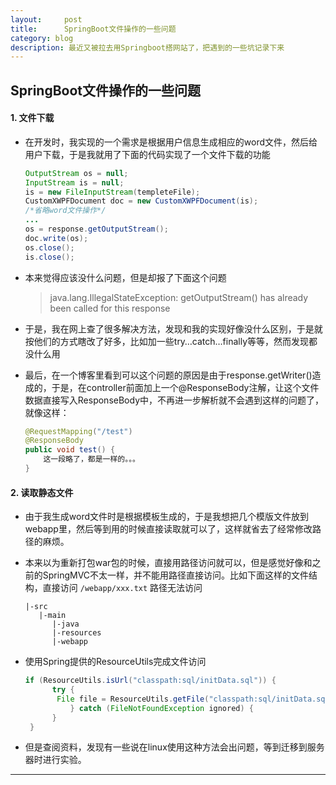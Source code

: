 ```yaml
---
layout:     post
title:      SpringBoot文件操作的一些问题
category: blog
description: 最近又被拉去用Springboot搭网站了，把遇到的一些坑记录下来
---
```


## SpringBoot文件操作的一些问题

#### 1. 文件下载

* 在开发时，我实现的一个需求是根据用户信息生成相应的word文件，然后给用户下载，于是我就用了下面的代码实现了一个文件下载的功能

  ```java
  OutputStream os = null;
  InputStream is = null;
  is = new FileInputStream(templeteFile);
  CustomXWPFDocument doc = new CustomXWPFDocument(is);
  /*省略word文件操作*/
  ...
  os = response.getOutputStream();
  doc.write(os);
  os.close();
  is.close();
  ```

* 本来觉得应该没什么问题，但是却报了下面这个问题

  >  java.lang.IllegalStateException: getOutputStream() has already been called for this response

* 于是，我在网上查了很多解决方法，发现和我的实现好像没什么区别，于是就按他们的方式瞎改了好多，比如加一些try…catch…finally等等，然而发现都没什么用

* 最后，在一个博客里看到可以这个问题的原因是由于response.getWriter()造成的，于是，在controller前面加上一个@ResponseBody注解，让这个文件数据直接写入ResponseBody中，不再进一步解析就不会遇到这样的问题了，就像这样：

  ```java
  @RequestMapping("/test")
  @ResponseBody
  public void test() {
      这一段略了，都是一样的。。。
  }
  ```

#### 2. 读取静态文件

* 由于我生成word文件时是根据模板生成的，于是我想把几个模版文件放到webapp里，然后等到用的时候直接读取就可以了，这样就省去了经常修改路径的麻烦。

* 本来以为重新打包war包的时候，直接用路径访问就可以，但是感觉好像和之前的SpringMVC不太一样，并不能用路径直接访问。比如下面这样的文件结构，直接访问 `/webapp/xxx.txt` 路径无法访问

  ```
  |-src
     |-main
        |-java
        |-resources
        |-webapp
  ```

* 使用Spring提供的ResourceUtils完成文件访问

  ```java
  if (ResourceUtils.isUrl("classpath:sql/initData.sql")) {
        try {
         File file = ResourceUtils.getFile("classpath:sql/initData.sql");
            } catch (FileNotFoundException ignored) {
        } 
   }
  ```

* 但是查阅资料，发现有一些说在linux使用这种方法会出问题，等到迁移到服务器时进行实验。

---

